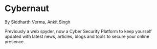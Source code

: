 # Cybernaut 
By [Siddharth Verma](https://github.com/JhonnyVadapav), [Ankit Singh](https://github.com/ankitsinghtd)

Previously a web spyder, now a Cyber Security Platform to keep yourself updated with latest news, articles, blogs and tools to secure your online presence.
